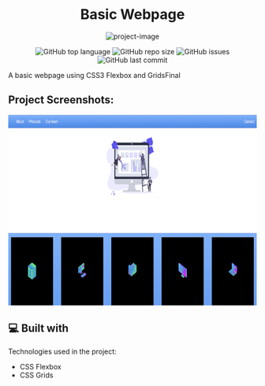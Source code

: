 <h1 align="center" id="title">Basic Webpage</h1>

<p align="center"><img src="https://socialify.git.ci/Spawn9986/basic-webpage/image?font=Inter&amp;language=1&amp;name=1&amp;owner=1&amp;theme=Auto" alt="project-image"></p>

<p align="center">
<img alt="GitHub top language" src="https://img.shields.io/github/languages/top/Spawn9986/basic-webpage?logo=GitHub&style=flat-square"> <img alt="GitHub repo size" src="https://img.shields.io/github/repo-size/Spawn9986/basic-webpage?logo=Github&style=flat-square"> <img alt="GitHub issues" src="https://img.shields.io/github/issues/Spawn9986/basic-webpage?logo=GitHub&style=flat-square"> <img alt="GitHub last commit" src="https://img.shields.io/github/last-commit/Spawn9986/basic-webpage?logo=GitHub&style=flat-square">
</p>

<p id="description">A basic webpage using CSS3 Flexbox and GridsFinal</p>

<h2>Project Screenshots:</h2>

<p align="center">
    <img src="https://github.com/Spawn9986/Learning-Journey/blob/main/Archive/Section%209%20Z2M%20CSS%20Grids/Basic%20Website/img/5_Portfolio%20Site.png" alt="project-screenshot" width="724" height="387/">
</p>
  
  
<h2>💻 Built with</h2>

Technologies used in the project:

*   CSS Flexbox
*   CSS Grids